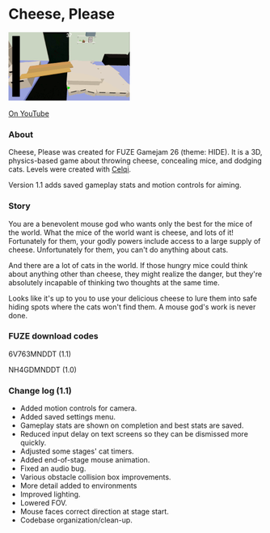 # Cheese, Please

[![Cheese, Please YouTube link](Cheese%2C%20Please%20YouTube%20Thumbnail.gif)](https://www.youtube.com/watch?v=4BfnaAR9cew "Cheese, Please YouTube link")

[On YouTube](https://www.youtube.com/watch?v=4BfnaAR9cew)

### About

Cheese, Please was created for FUZE Gamejam 26 (theme: HIDE). It is a 3D, physics-based game about throwing cheese, concealing mice, and dodging cats. Levels were created with [Celqi](https://github.com/pmcrockett/Celqi).

Version 1.1 adds saved gameplay stats and motion controls for aiming.

### Story

You are a benevolent mouse god who wants only the best for the mice of the world. What the mice of the world want is cheese, and lots of it! Fortunately for them, your godly powers include access to a large supply of cheese. Unfortunately for them, you can't do anything about cats.

And there are a lot of cats in the world. If those hungry mice could think about anything other than cheese, they might realize the danger, but they're absolutely incapable of thinking two thoughts at the same time.

Looks like it's up to you to use your delicious cheese to lure them into safe hiding spots where the cats won't find them. A mouse god's work is never done.

### FUZE download codes

6V763MNDDT (1.1)

NH4GDMNDDT (1.0)

### Change log (1.1)
* Added motion controls for camera.
* Added saved settings menu.
* Gameplay stats are shown on completion and best stats are saved.
* Reduced input delay on text screens so they can be dismissed more quickly.
* Adjusted some stages' cat timers.
* Added end-of-stage mouse animation.
* Fixed an audio bug.
* Various obstacle collision box improvements.
* More detail added to environments
* Improved lighting.
* Lowered FOV.
* Mouse faces correct direction at stage start.
* Codebase organization/clean-up.
